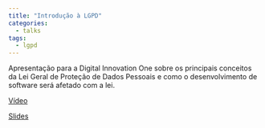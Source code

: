 ```yaml
---
title: "Introdução à LGPD"
categories:
  - talks
tags:
  - lgpd
---
```


Apresentação para a Digital Innovation One sobre os principais conceitos da Lei Geral de Proteção de Dados Pessoais e como o desenvolvimento de software será afetado com a lei.

[Vídeo](https://www.youtube.com/watch?v=gOdNBjIVqYE)

[Slides](https://pt.slideshare.net/elizarp3/introduo-lgpd-digital-innovation-one)
